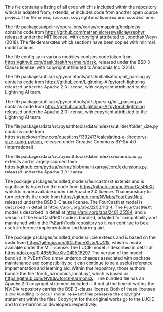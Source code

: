This file contains a listing of all code which is included within the repository which is adapted from, extends, or includes code from another open source project. The filenames, sources, copyright and licenses are recorded here.

The file packages/pipeline/operations/xarray/remapping/healpix.py contains code from https://github.com/nathanielcresswellclay/zephyr, released under the MIT license, with copyright attributed to Jonothan Weyn (2018). The file demarkates which sections have been copied with minimal modificatiions.

The file config.py in various modules contains code taken from https://github.com/dask/dask/tree/main/dask, released under the BSD 3-Clause license, with copyright attributed to Anaconda Inc (2014).

The file packages/utils/src/pyearthtools/utils/initialisation/init_parsing.py contains code from https://github.com/Lightning-AI/pytorch-lightning, released under the Apache 2.0 license, with copyright attributed to the Lightning AI team.

The file packages/utils/src/pyearthtools/utils/parsing/init_parsing.py contains code from https://github.com/Lightning-AI/pytorch-lightning, released under the Apache 2.0 license, with copyright attributed to the Lightning AI team.

The file packages/data/src/pyearthtools/data/indexes/utilities/folder_size.py contains code from https://stackoverflow.com/questions/1392413/calculating-a-directorys-size-using-python, released under Creative Commons BY-SA 4.0 (International).

The file packages/data/src/pyearthtools/data/indexes/extensions.py extends and is largely sourced from https://github.com/pydata/xarray/blob/main/xarray/core/extensions.py, released under the Apache 2.0 license.

The package packages/bundled_models/fourcastnext extends and is significantly based on the code from https://github.com/nci/FourCastNeXt which is made available under the Apache 2.0 license. That repository in turn extends the code from https://github.com/NVlabs/FourCastNet/, released under the BSD 3-Clause license. The FourCastNet model is described in detail at https://arxiv.org/abs/2202.11214. The FourCastNeXt model is described in detail at https://arxiv.org/abs/2401.05584, and a version of the FourCastNeXt code is bundled, adapted for compatibility and maintained within the PyEarthTools repository so it can continue to be a useful reference implementation and learning aid.

The package packages/bundled_models/lucie extends and is based on the code from https://github.com/ISCLPennState/LUCIE, which is made available under the MIT license. The LUCIE model is described in detail at https://doi.org/10.48550/arXiv.2405.16297. The version of the model bundled in PyEarthTools may undergo changes associated with package maintenance and compatibility so it can continue to be a useful reference implementation and learning aid. Within that repository, those authors bundle the file "torch_harmonics_local.py", which is based on https://github.com/NVIDIA/torch-harmonics . The bundled file has an Apache 2.0 copyright statement included in it but at the time of writing the NVIDIA repository carries the BSD 3-clause license. Both of these licenses allow bundling to occur and all relevant files preserve the copyright statement within the files. Copyright for the original works go to the LUCIE and torch-harmonics developers respectively.
